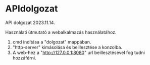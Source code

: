 # APIdolgozat
API dolgozat 2023.11.14.

Használati útmutató a webalkalmazás használatához.

1. cmd indítása a "dolgozat" mappában.
2. "http-server" kimásolása és beillesztése a konzolba.
3. A web-hez a "http://127.0.0.1:8080" url beillesztésével fog tudni hozzáférni.
